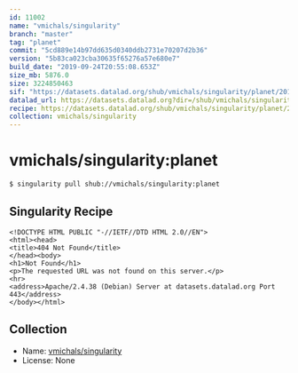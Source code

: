 ```yaml
---
id: 11002
name: "vmichals/singularity"
branch: "master"
tag: "planet"
commit: "5cd889e14b97dd635d0340ddb2731e70207d2b36"
version: "5b83ca023cba30635f65276a57e680e7"
build_date: "2019-09-24T20:55:08.653Z"
size_mb: 5876.0
size: 3224850463
sif: "https://datasets.datalad.org/shub/vmichals/singularity/planet/2019-09-24-5cd889e1-5b83ca02/5b83ca023cba30635f65276a57e680e7.sif"
datalad_url: https://datasets.datalad.org?dir=/shub/vmichals/singularity/planet/2019-09-24-5cd889e1-5b83ca02/
recipe: https://datasets.datalad.org/shub/vmichals/singularity/planet/2019-09-24-5cd889e1-5b83ca02/Singularity
collection: vmichals/singularity
---
```


# vmichals/singularity:planet

```bash
$ singularity pull shub://vmichals/singularity:planet
```

## Singularity Recipe

```singularity
<!DOCTYPE HTML PUBLIC "-//IETF//DTD HTML 2.0//EN">
<html><head>
<title>404 Not Found</title>
</head><body>
<h1>Not Found</h1>
<p>The requested URL was not found on this server.</p>
<hr>
<address>Apache/2.4.38 (Debian) Server at datasets.datalad.org Port 443</address>
</body></html>
```

## Collection

 - Name: [vmichals/singularity](https://github.com/vmichals/singularity)
 - License: None

